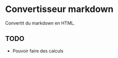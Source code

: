 Convertisseur markdown
======================

Convertit du markdown en HTML.


TODO
----

* Pouvoir faire des calculs